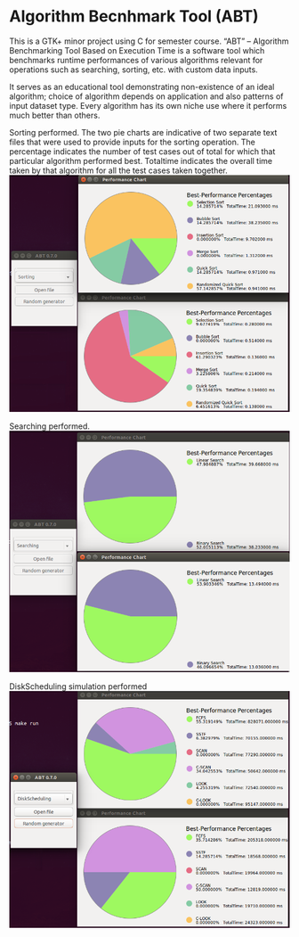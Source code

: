 Algorithm Becnhmark Tool (ABT)
=======

This is a GTK+ minor project using C for semester course. “ABT” – Algorithm Benchmarking Tool Based on Execution Time is a software tool which benchmarks runtime performances of various algorithms relevant for operations such as searching, sorting, etc. with custom data inputs. 

It serves as an educational tool demonstrating non-existence of an ideal algorithm; choice of algorithm depends on application and also patterns of input dataset type. Every algorithm has its own niche use where it performs much better than others.

Sorting performed. The two pie charts are indicative of two separate text files that were used to provide inputs for the sorting operation. The percentage indicates the number of test cases out of total for which that particular algorithm performed best. Totaltime indicates the overall time taken by that algorithm for all the test cases taken together.
![Sorting](/screenshots/ABTSort.png)

Searching performed. 
![Searching](/screenshots/ABTSearch.png)

DiskScheduling simulation performed
![DiskScheduling](/screenshots/ABTDiskScheduling.png)